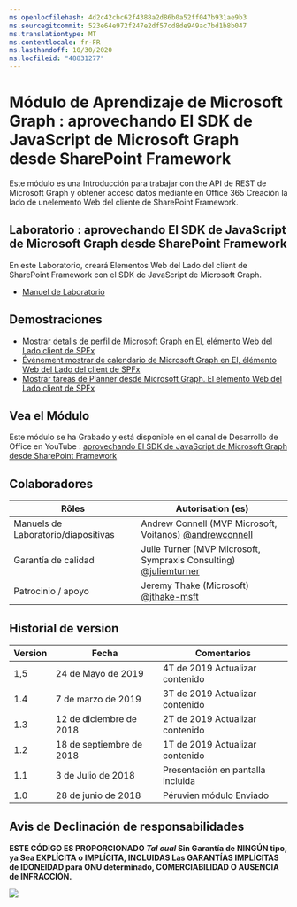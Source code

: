 ```yaml
---
ms.openlocfilehash: 4d2c42cbc62f4388a2d86b0a52ff047b931ae9b3
ms.sourcegitcommit: 523e64e972f247e2df57cd8de949ac7bd1b8b047
ms.translationtype: MT
ms.contentlocale: fr-FR
ms.lasthandoff: 10/30/2020
ms.locfileid: "48831277"
---
```

# <a name="mdulo-de-aprendizaje-de-microsoft-graph-aprovechando-el-sdk-de-javascript-de-microsoft-graph-desde-sharepoint-framework"></a>Módulo de Aprendizaje de Microsoft Graph : aprovechando El SDK de JavaScript de Microsoft Graph desde SharePoint Framework

Este módulo es una Introducción para trabajar con the API de REST de Microsoft Graph y obtener acceso datos mediante en Office 365 Creación la lado de unelemento Web del cliente de SharePoint Framework.

## <a name="laboratorio-aprovechando-el-sdk-de-javascript-de-microsoft-graph-desde-sharepoint-framework"></a>Laboratorio : aprovechando El SDK de JavaScript de Microsoft Graph desde SharePoint Framework

En este Laboratorio, creará Elementos Web del Lado del client de SharePoint Framework con el SDK de JavaScript de Microsoft Graph.

- [Manuel de Laboratorio](./Lab.md)

## <a name="demostraciones"></a>Demostraciones

- [Mostrar detalls de perfil de Microsoft Graph en El, élémento Web del Lado client de SPFx](./Demos/01-personal-info)
- [Événement mostrar de calendario de Microsoft Graph en El, élémento Web del Lado del client de SPFx](./Demos/02-events)
- [Mostrar tareas de Planner desde Microsoft Graph. El elemento Web del Lado client de SPFx](./Demos/03-tasks)

## <a name="vea-el-mdulo"></a>Vea el Módulo

Este módulo se ha Grabado y está disponible en el canal de Desarrollo de Office en YouTube : [aprovechando El SDK de JavaScript de Microsoft Graph desde SharePoint Framework](https://www.youtube.com/watch?v=U1JrBwP3vc8)

## <a name="colaboradores"></a>Colaboradores

| Rôles | Autorisation (es) |
| -------------------- | --------------------------------------------------------------------------------------------- |
|  Manuels de Laboratorio/diapositivas | Andrew Connell (MVP Microsoft, Voitanos) [@andrewconnell](//github.com/andrewconnell) |
| Garantía de calidad | Julie Turner (MVP Microsoft, Sympraxis Consulting) [@juliemturner](//github.com/juliemturner) |
| Patrocinio / apoyo | Jeremy Thake (Microsoft) [@jthake-msft](//github.com/jthake-msft) |

## <a name="historial-de-versiones"></a>Historial de version

| Version | Fecha | Comentarios |
| ------- | ------------------ | ---------------------- |
| 1,5 | 24 de Mayo de 2019 | 4T de 2019 Actualizar contenido |
| 1.4 | 7 de marzo de 2019 | 3T de 2019 Actualizar contenido |
| 1.3 | 12 de diciembre de 2018 | 2T de 2019 Actualizar contenido |
| 1.2 | 18 de septiembre de 2018 | 1T de 2019 Actualizar contenido |
| 1.1 | 3 de Julio de 2018 | Presentación en pantalla incluida |
| 1.0 | 28 de junio de 2018 | Péruvien módulo Enviado |

## <a name="aviso-de-declinacin-de-responsabilidades"></a>Avis de Declinación de responsabilidades

**ESTE CÓDIGO ES PROPORCIONADO _Tal cual_ Sin Garantía de NINGÚN tipo, ya Sea EXPLÍCITA o IMPLÍCITA, INCLUIDAS Las GARANTÍAS IMPLÍCITAS de IDONEIDAD para ONU determinado, COMERCIABILIDAD O AUSENCIA de INFRACCIÓN.**

<img src="https://telemetry.sharepointpnp.com/msgraph-training-spfx" />

